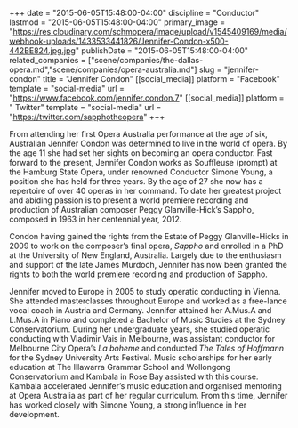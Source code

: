 +++
date = "2015-06-05T15:48:00-04:00"
discipline = "Conductor"
lastmod = "2015-06-05T15:48:00-04:00"
primary_image = "https://res.cloudinary.com/schmopera/image/upload/v1545409169/media/webhook-uploads/1433533441826/Jennifer-Condon-x500-442BE824.jpg.jpg"
publishDate = "2015-06-05T15:48:00-04:00"
related_companies = ["scene/companies/the-dallas-opera.md","scene/companies/opera-australia.md"]
slug = "jennifer-condon"
title = "Jennifer Condon"
[[social_media]]
platform = "Facebook"
template = "social-media"
url = "https://www.facebook.com/jennifer.condon.7"
[[social_media]]
platform = " Twitter"
template = "social-media"
url = "https://twitter.com/sapphotheopera"
+++

From attending her first Opera Australia performance at the age of six, Australian Jennifer Condon was determined to live in the world of opera. By the age 11 she had set her sights on becoming an opera conductor.
Fast forward to the present, Jennifer Condon works as Souffleuse (prompt) at the Hamburg State Opera, under renowned Conductor Simone Young, a position she has held for three years. By the age of 27 she now has a repertoire of over 40 operas in her command. To date her greatest project and abiding passion is to present a world premiere recording and production of Australian composer Peggy Glanville-Hick’s Sappho, composed in 1963 in her centennial year, 2012.

Condon having gained the rights from the Estate of Peggy Glanville-Hicks in 2009 to work on the composer’s final opera, *Sappho* and enrolled in a PhD at the University of New England, Australia. Largely due to the enthusiasm and support of the late James Murdoch, Jennifer has now been granted the rights to both the world premiere recording and production of Sappho. 

Jennifer moved to Europe in 2005 to study operatic conducting in Vienna. She attended masterclasses throughout Europe and worked as a free-lance vocal coach in Austria and Germany. Jennifer attained her A.Mus.A and L.Mus.A in Piano and completed a Bachelor of Music Studies at the Sydney Conservatorium. During her undergraduate years, she studied operatic conducting with Vladimir
Vais in Melbourne, was assistant conductor for Melbourne City Opera’s *La boheme* and conducted *The Tales of Hoffmann* for the Sydney University Arts Festival. Music scholarships for her early education at The Illawarra Grammar School and Wollongong Conservatorium and Kambala in Rose Bay assisted with this course. Kambala accelerated Jennifer’s music education and organised mentoring at Opera Australia as part of her regular curriculum. From this time, Jennifer has worked closely with Simone Young, a strong influence in her development. 
